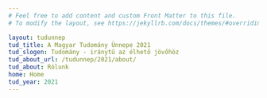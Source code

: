 ```yaml
---
# Feel free to add content and custom Front Matter to this file.
# To modify the layout, see https://jekyllrb.com/docs/themes/#overriding-theme-defaults

layout: tudunnep
tud_title: A Magyar Tudomány Ünnepe 2021
tud_slogen: Tudomány - iránytű az élhető jövőhöz
tud_about_url: /tudunnep/2021/about/
tud_about: Rólunk
home: Home
tud_year: 2021
---
```

